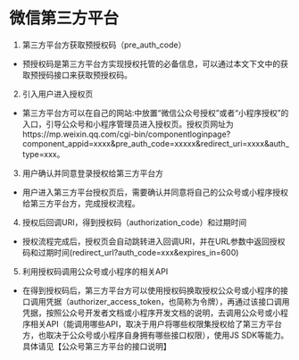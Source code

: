 # 微信第三方平台

1. 第三方平台方获取预授权码（pre_auth_code）
 - 预授权码是第三方平台方实现授权托管的必备信息，可以通过本文下文中的获取预授码接口来获取预授权码。

2. 引入用户进入授权页
 - 第三方平台方可以在自己的网站:中放置“微信公众号授权”或者“小程序授权”的入口，引导公众号和小程序管理员进入授权页。授权页网址为https://mp.weixin.qq.com/cgi-bin/componentloginpage?component_appid=xxxx&pre_auth_code=xxxxx&redirect_uri=xxxx&auth_type=xxx。

3. 用户确认并同意登录授权给第三方平台方
 - 用户进入第三方平台授权页后，需要确认并同意将自己的公众号或小程序授权给第三方平台方，完成授权流程。

4. 授权后回调URI，得到授权码（authorization_code）和过期时间
 - 授权流程完成后，授权页会自动跳转进入回调URI，并在URL参数中返回授权码和过期时间(redirect_url?auth_code=xxx&expires_in=600)

5. 利用授权码调用公众号或小程序的相关API
 - 在得到授权码后，第三方平台方可以使用授权码换取授权公众号或小程序的接口调用凭据（authorizer_access_token，也简称为令牌），再通过该接口调用凭据，按照公众号开发者文档或小程序开发文档的说明，去调用公众号或小程序相关API（能调用哪些API，取决于用户将哪些权限集授权给了第三方平台方，也取决于公众号或小程序自身拥有哪些接口权限），使用JS SDK等能力。具体请见【公众号第三方平台的接口说明】














